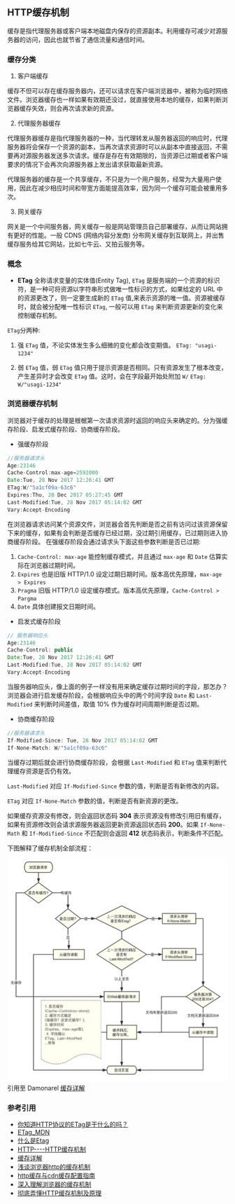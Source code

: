 ## HTTP缓存机制

缓存是指代理服务器或客户端本地磁盘内保存的资源副本。利用缓存可减少对源服务器的访问，因此也就节省了通信流量和通信时间。

### 缓存分类

1. 客户端缓存

缓存不但可以存在缓存服务器内，还可以请求在客户端浏览器中，被称为临时网络文件。浏览器缓存也一样如果有效期还没过，就直接使用本地的缓存，如果判断浏览器缓存失效，则会再次请求新的资源。

2. 代理服务器缓存

代理服务器缓存是指代理服务器的一种，当代理转发从服务器返回的响应时，代理服务器将会保存一个资源的副本，当再次请求资源时可以从副本中直接返回，不需要再对源服务器发送多次请求。缓存是存在有效期限的，当资源已过期或者客户端要求的情况下会再次向源服务器上发出请求获取最新资源。

代理服务器的缓存是一个共享缓存，不只是为一个用户服务，经常为大量用户使用，因此在减少相应时间和带宽方面能提高效率，因为同一个缓存可能会被重用多次。

3. 网关缓存

网关是一个中间服务器，网关缓存一般是网站管理员自己部署缓存，从而让网站拥有更好的性能。一般 CDNS (网络内容分发商) 分布网关缓存到互联网上，并出售缓存服务给其它网站，比如七牛云、又拍云服务等。

### 概念

- **ETag** 全称请求变量的实体值(Entity Tag), `ETag` 是服务端的一个资源的标识符，是一种可将资源以字符串形式做唯一性标识的方式，如果给定的 URL 中的资源更改了，则一定要生成新的 `ETag` 值,来表示资源的唯一值。资源被缓存时，就会被分配唯一性标识 `ETag`, 一般可以用 `ETag` 来判断资源更新的变化来控制缓存机制。

`ETag`分两种:

1. 强 `ETag` 值，不论实体发生多么细微的变化都会改变期值。
`ETag: "usagi-1234"`

2. 弱 `ETag` 值，弱 `ETag` 值只用于提示资源是否相同。只有资源发生了根本改变，产生差异时才会改变 `ETag` 值。这时，会在字段最开始处附加 `W/`
`ETag: W/"usagi-1234"`  


### 浏览器缓存机制

浏览器对于缓存的处理是根椐第一次请求资源时返回的响应头来确定的。分为强缓存阶段、启发式缓存阶段、协商缓存阶段。

- 强缓存阶段

```js
//服务器请求头
Age:23146
Cache-Control:max-age=2592000
Date:Tue, 28 Nov 2017 12:26:41 GMT
ETag:W/"5a1cf09a-63c6"
Expires:Thu, 28 Dec 2017 05:27:45 GMT
Last-Modified:Tue, 28 Nov 2017 05:14:02 GMT
Vary:Accept-Encoding
```

在浏览器请求访问某个资源文件，浏览器会首先判断是否之前有访问过该资源保留下来的缓存，如果有会判断是否缓存已经过期，没过期引用缓存，已过期则进入协商缓存阶段。
在强缓存阶段会通过请求头下面这些参数判断是否已过期:
1. `Cache-Control: max-age` 能控制缓存模式，并且通过 `max-age` 和 `Date` 估算实际在浏览器过期时间。
2. `Expires` 也是旧版 HTTP/1.0 设定过期日期时间。版本高优先原理，`max-age > Expires`
3. `Pragma` 旧版 HTTP/1.0 设定缓存模式。版本高优先原理，`Cache-Control > Pargma`
4. `Date` 具体创建报文日期时间。

- 启发式缓存阶段

```js
// 服务器响应头
Age:23146
Cache-Control: public
Date:Tue, 28 Nov 2017 12:26:41 GMT
Last-Modified:Tue, 28 Nov 2017 05:14:02 GMT
Vary:Accept-Encoding
```

当服务器响应头，像上面的例子一样没有用来确定缓存过期时间的字段，那怎办？浏览器会进行启发缓存阶段，会根据响应头中的两个时间字段 `Date` 和 `Last-Modified` 来判断时间差值，取值 10% 作为缓存时间周期判断是否过期。

- 协商缓存阶段

```js
//服务器请求头
If-Modified-Since: Tue, 28 Nov 2017 05:14:02 GMT
If-None-Match: W/"5a1cf09a-63c6"
```

当缓存过期后就会进行协商缓存阶段，会根据 `Last-Modified` 和 `ETag` 值来判断代理缓存资源是否仍有效。

`Last-Modified` 对应 `If-Modified-Since` 参数的值，判断是否有新修改的内容。

`ETag` 对应 `If-None-Match` 参数的值，判断是否有新资源的更改。

如果缓存资源没有修改，则会返回状态码 **304** 表示资源没有修改引用旧有缓存，如果有资源修改则会请求源服务器返回更新资源返回状态码 **200**。如果 `If-None-Math` 和 `If-Modified-Since` 不匹配则会返回 **412** 状态码表示，判断条件不匹配。

下图解释了缓存机制全部流程：

![引用Damonarel缓存详解的图](./images/cache.jpg)引用至 Damonarel [缓存详解](https://juejin.im/post/5a6c87c46fb9a01ca560b4d7#heading-2)

### 参考引用

- [你知道HTTP协议的ETag是干什么的吗？](https://juejin.im/post/5d07a0fcf265da1ba56b1f15)
- [ETag_MDN](https://developer.mozilla.org/zh-CN/docs/Web/HTTP/Headers/ETag)
- [什么是Etag](http://ysha.me/2016/07/25/07-25-%E4%BB%80%E4%B9%88%E6%98%AFEtag/)
- [HTTP----HTTP缓存机制](https://juejin.im/post/5a1d4e546fb9a0450f21af23)
- [缓存详解](https://juejin.im/post/5a6c87c46fb9a01ca560b4d7#heading-2)
- [浅谈浏览器http的缓存机制](https://www.cnblogs.com/vajoy/p/5341664.html)
- [http缓存与cdn缓存配置指南](http://dopro.io/http-cache-and-cdn-cache.html)
- [深入理解浏览器的缓存机制](https://mp.weixin.qq.com/s/HIUtWfQg4uwvYPy9zpESNQ)
- [彻底弄懂HTTP缓存机制及原理](https://www.cnblogs.com/chenqf/p/6386163.html)